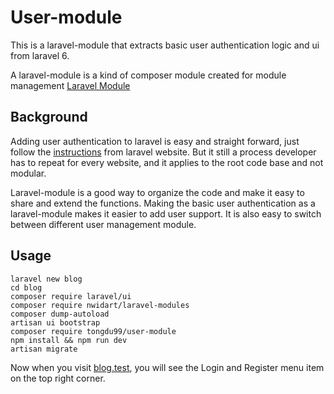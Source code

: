# User-module
This is a laravel-module that extracts basic user authentication logic and ui from laravel 6. 

A laravel-module is a kind of composer module created for module management 
[Laravel Module](https://github.com/nWidart/laravel-modules)

## Background
Adding user authentication to laravel is easy and straight forward, just follow the 
[instructions](https://laravel.com/docs/5.7/authentication) from laravel website. 
But it still a process developer has to repeat for every website, and it applies to the root code base and not modular.

Laravel-module is a good way to organize the code and make it easy to share and extend the functions. Making the basic
user authentication as a laravel-module makes it easier to add user support. It is also easy to switch between
different user management module.

## Usage

 ```shell
laravel new blog
cd blog
composer require laravel/ui
composer require nwidart/laravel-modules
composer dump-autoload
artisan ui bootstrap
composer require tongdu99/user-module
npm install && npm run dev
artisan migrate
 ```

Now when you visit [blog.test](http://blog.test), you will see the Login and Register menu item on the top right corner. 
